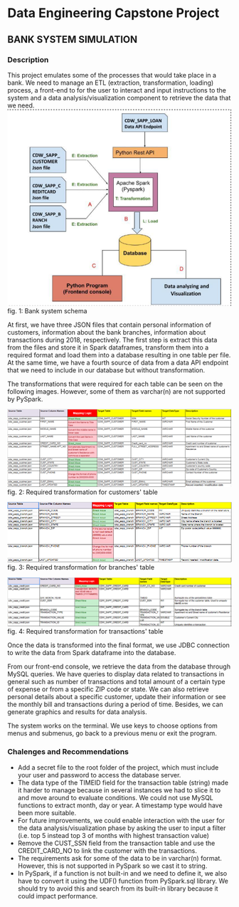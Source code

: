 # Data Engineering Capstone Project
## BANK SYSTEM SIMULATION

### Description
This project emulates some of the processes that would take place in a bank. We need to manage an ETL (extraction, transformation, loading) process, a front-end to for the user to interact and input instructions to the system and a data analysis/visualization component to retrieve the data that we need.
<img src='./images/bank_system_workflow.png' title='Bank system schema'>fig. 1: Bank system schema</img>


At first, we have three JSON files that contain personal information of customers, information about the bank branches, information about transactions during 2018, respectively. The first step is extract this data from the files and store it in Spark dataframes, transform them into a required format and load them into a database resulting in one table per file. At the same time, we have a fourth source of data from a data API endpoint that we need to include in our database but without transformation. 

The transformations that were required for each table can be seen on the following images. However, some of them as varchar(n) are not supported by PySpark.

<img src="./images/customer_table_requirements.png">fig. 2: Required transformation for customers' table</img>

<img src="./images/branch_table_requirements.png">fig. 3: Required transformation for branches' table</img>

<img src="./images/transactions_table_requirements.png">fig. 4: Required transformation for transactions' table</img>

Once the data is transformed into the final format, we use JDBC connection to write the data from Spark dataframe into the database. 

From our front-end console, we retrieve the data from the database through MySQL queries. We have queries to display data related to transactions in general such as number of transactions and total amount of a certain type of expense or from a specific ZIP code or state. We can also retrieve personal details about a specific customer, update their information or see the monthly bill and transactions during a period of time. Besides, we can generate graphics and results for data analysis.

The system works on the terminal. We use keys to choose options from menus and submenus, go back to a previous menu or exit the program. 



### Chalenges and Recommendations
<ul>
    <li>Add a secret file to the root folder of the project, which must include your user and password to access the database server.</li>
    <li>The data type of the TIMEID field for the transaction table (string) made it harder to manage because in several instances we had to slice it to and move around to evaluate conditions. We could not use MySQL functions to extract month, day or year. A timestamp type would have been more suitable.</li>
    <li>For future improvements, we could enable interaction with the user for the data analysis/visualization phase by asking the user to input a filter (i.e. top 5 instead top 3 of months with highest transaction value)</li>
    <li>Remove the CUST_SSN field from the transaction table and use the CREDIT_CARD_NO to link the customer with the transactions.</li>
    <li>The requirements ask for some of the data to be in varchar(n) format. However, this is not supported in PySpark so we cast it to string. </li>
    <li>In PySpark, if a function is not built-in and we need to define it, we also have to convert it using the UDF() function from PySpark.sql library. We should try to avoid this and search from its built-in library because it could impact performance.</li>
</ul>